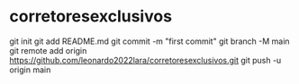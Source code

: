# corretoresexclusivos
git init
git add README.md
git commit -m "first commit"
git branch -M main
git remote add origin https://github.com/leonardo2022lara/corretoresexclusivos.git
git push -u origin main
